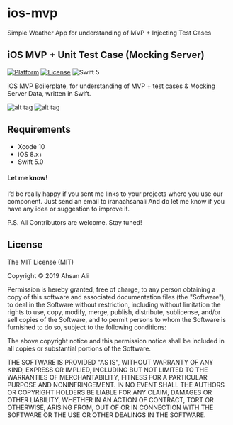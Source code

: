 # ios-mvp
Simple Weather App for understanding of MVP + Injecting Test Cases

## iOS MVP + Unit Test Case (Mocking Server)
[![Platform](http://img.shields.io/badge/platform-iOS-blue.svg?style=flat)](https://cocoapods.org/?q=StagesProgressIndicator) [![License](http://img.shields.io/badge/license-MIT-green.svg?style=flat)](https://github.com/iranaahsanali/StagesProgressIndicator/blob/master/LICENSE) ![Swift 5](https://img.shields.io/badge/Swift-5-orange.svg) 

iOS MVP Boilerplate, for understanding of MVP + test cases & Mocking Server Data, written in Swift.

![alt tag](https://raw.github.com/iranaahsanali/ios-mvp/master/DemoSS/demo_1.png)
![alt tag](https://raw.github.com/iranaahsanali/ios-mvp/master/DemoSS/demo_2.png)

## Requirements

- Xcode 10
- iOS 8.x+
- Swift 5.0


#### Let me know!
I’d be really happy if you sent me links to your projects where you use our component. Just send an email to iranaahsanali And do let me know if you have any idea or suggestion to improve it.

P.S. All Contributors are welcome. Stay tuned!

## License

The MIT License (MIT)

Copyright © 2019 Ahsan Ali

Permission is hereby granted, free of charge, to any person obtaining a copy
of this software and associated documentation files (the "Software"), to deal
in the Software without restriction, including without limitation the rights
to use, copy, modify, merge, publish, distribute, sublicense, and/or sell
copies of the Software, and to permit persons to whom the Software is
furnished to do so, subject to the following conditions:

The above copyright notice and this permission notice shall be included in
all copies or substantial portions of the Software.

THE SOFTWARE IS PROVIDED "AS IS", WITHOUT WARRANTY OF ANY KIND, EXPRESS OR
IMPLIED, INCLUDING BUT NOT LIMITED TO THE WARRANTIES OF MERCHANTABILITY,
FITNESS FOR A PARTICULAR PURPOSE AND NONINFRINGEMENT. IN NO EVENT SHALL THE
AUTHORS OR COPYRIGHT HOLDERS BE LIABLE FOR ANY CLAIM, DAMAGES OR OTHER
LIABILITY, WHETHER IN AN ACTION OF CONTRACT, TORT OR OTHERWISE, ARISING FROM,
OUT OF OR IN CONNECTION WITH THE SOFTWARE OR THE USE OR OTHER DEALINGS IN
THE SOFTWARE.
